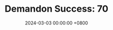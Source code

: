 ---
title: "Demandon Success: 70"
date: 2024-03-03 00:00:00 +0800
categories: [Blogging]
tag: [Blogging]
image: https://pbs.twimg.com/media/GHKzXlFWwAAnxEJ?format=jpg&name=large
---